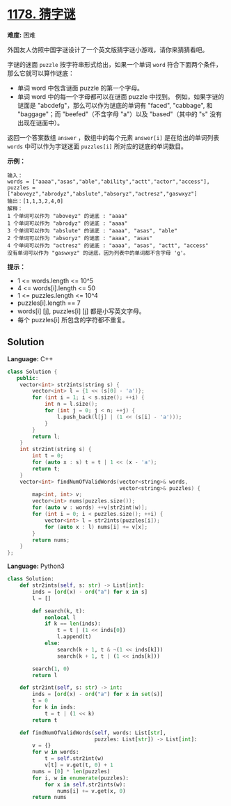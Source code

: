 # [1178. 猜字谜](https://leetcode-cn.com/problems/number-of-valid-words-for-each-puzzle/)

**难度:** 困难

外国友人仿照中国字谜设计了一个英文版猜字谜小游戏，请你来猜猜看吧。

字谜的迷面 `puzzle` 按字符串形式给出，如果一个单词 `word` 符合下面两个条件，那么它就可以算作谜底：
- 单词 word 中包含谜面 puzzle 的第一个字母。
- 单词 word 中的每一个字母都可以在谜面 puzzle 中找到。
例如，如果字谜的谜面是 "abcdefg"，那么可以作为谜底的单词有 "faced", "cabbage", 和 "baggage"；而 "beefed"（不含字母 "a"）以及 "based"（其中的 "s" 没有出现在谜面中）。

返回一个答案数组 `answer` ，数组中的每个元素 `answer[i]` 是在给出的单词列表 `words` 中可以作为字谜迷面 `puzzles[i]` 所对应的谜底的单词数目。

 **示例：** 

```
输入：
words = ["aaaa","asas","able","ability","actt","actor","access"], 
puzzles = ["aboveyz","abrodyz","abslute","absoryz","actresz","gaswxyz"]
输出：[1,1,3,2,4,0]
解释：
1 个单词可以作为 "aboveyz" 的谜底 : "aaaa" 
1 个单词可以作为 "abrodyz" 的谜底 : "aaaa"
3 个单词可以作为 "abslute" 的谜底 : "aaaa", "asas", "able"
2 个单词可以作为 "absoryz" 的谜底 : "aaaa", "asas"
4 个单词可以作为 "actresz" 的谜底 : "aaaa", "asas", "actt", "access"
没有单词可以作为 "gaswxyz" 的谜底，因为列表中的单词都不含字母 'g'。
```

 **提示：** 
- 1 <= words.length <= 10^5
- 4 <= words[i].length <= 50
- 1 <= puzzles.length <= 10^4
- puzzles[i].length == 7
- words[i] [j], puzzles[i] [j] 都是小写英文字母。
- 每个 puzzles[i] 所包含的字符都不重复。

## Solution


**Language:** C++
```C++
class Solution {
   public:
    vector<int> str2ints(string s) {
        vector<int> l = {1 << (s[0] - 'a')};
        for (int i = 1; i < s.size(); ++i) {
            int n = l.size();
            for (int j = 0; j < n; ++j) {
                l.push_back(l[j] | (1 << (s[i] - 'a')));
            }
        }
        return l;
    }
    int str2int(string s) {
        int t = 0;
        for (auto x : s) t = t | 1 << (x - 'a');
        return t;
    }
    vector<int> findNumOfValidWords(vector<string>& words,
                                    vector<string>& puzzles) {
        map<int, int> v;
        vector<int> nums(puzzles.size());
        for (auto w : words) ++v[str2int(w)];
        for (int i = 0; i < puzzles.size(); ++i) {
            vector<int> l = str2ints(puzzles[i]);
            for (auto x : l) nums[i] += v[x];
        }
        return nums;
    }
};

```

**Language:** Python3
```Python
class Solution:
    def str2ints(self, s: str) -> List[int]:
        inds = [ord(x) - ord("a") for x in s]
        l = []

        def search(k, t):
            nonlocal l
            if k == len(inds):
                t = t | (1 << inds[0])
                l.append(t)
            else:
                search(k + 1, t & ~(1 << inds[k]))
                search(k + 1, t | (1 << inds[k]))

        search(1, 0)
        return l

    def str2int(self, s: str) -> int:
        inds = [ord(x) - ord("a") for x in set(s)]
        t = 0
        for k in inds:
            t = t | (1 << k)
        return t

    def findNumOfValidWords(self, words: List[str],
                            puzzles: List[str]) -> List[int]:
        v = {}
        for w in words:
            t = self.str2int(w)
            v[t] = v.get(t, 0) + 1
        nums = [0] * len(puzzles)
        for i, w in enumerate(puzzles):
            for x in self.str2ints(w):
                nums[i] += v.get(x, 0)
        return nums

```
